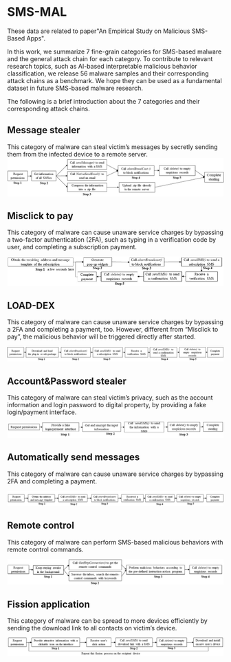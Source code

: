 # SMS-MAL
These data are related to paper"An Empirical Study on Malicious SMS-Based Apps".

In this work, we summarize 7 fine-grain categories for SMS-based malware and the general attack chain for each category. To contribute to relevant research topics, such as AI-based interpretable malicious behavior classification, we release 56 malware samples and their corresponding attack chains as a benchmark. We hope they can be used as a fundamental dataset in future SMS-based malware research.

The following is a brief introduction about the 7 categories and their corresponding attack chains.

## Message stealer

This category of malware can steal victim’s messages by secretly sending them from the infected device to a remote server.
![fig.1](https://github.com/qqj1130247885/SMS-MAL/blob/main/image/messageStealer.jpg)


## Misclick to pay

This category of malware can cause unaware service charges by bypassing a two-factor authentication (2FA), such as typing in a verification code by user, and completing a subscription payment. 

![fig.2](https://github.com/qqj1130247885/SMS-MAL/blob/main/image/misclick.jpg)


## LOAD-DEX

This category of malware can cause unaware service charges by bypassing a 2FA and completing a payment, too. However, different from “Misclick to pay”, the malicious behavior will be triggered directly after started.

![fig.3](https://github.com/qqj1130247885/SMS-MAL/blob/main/image/loaddex.jpg)

## Account&Password stealer

This category of malware can steal victim’s privacy, such as the account information and login password to digital property, by providing a fake login/payment interface.


![fig.4](https://github.com/qqj1130247885/SMS-MAL/blob/main/image/accountstealer-attackchain.jpg)

## Automatically send messages

This category of malware can cause unaware service charges by bypassing 2FA and completing a payment.

![fig.5](https://github.com/qqj1130247885/SMS-MAL/blob/main/image/message.jpg)

## Remote control

This category of malware can perform SMS-based malicious behaviors with remote control commands. 

![fig.6](https://github.com/qqj1130247885/SMS-MAL/blob/main/image/remotecontrol.jpg)

## Fission application

This category of malware can be spread to more devices efficiently by sending the download link to all contacts on victim’s device.


![fig.7](https://github.com/qqj1130247885/SMS-MAL/blob/main/image/flission.jpg)
